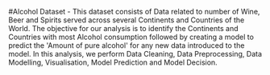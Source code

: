 #Alcohol Dataset -
This dataset consists of Data related to number of Wine, Beer and Spirits served across several Continents and Countries of the World.
The objective for our analysis is to identify the Continents and Countries with most Alcohol consumption followed by creating a model 
to predict the 'Amount of pure alcohol' for any new data introduced to the model. 
In this analysis, we perform Data Cleaning, Data Preprocessing, Data Modelling, Visualisation, Model Prediction and Model Decision.
